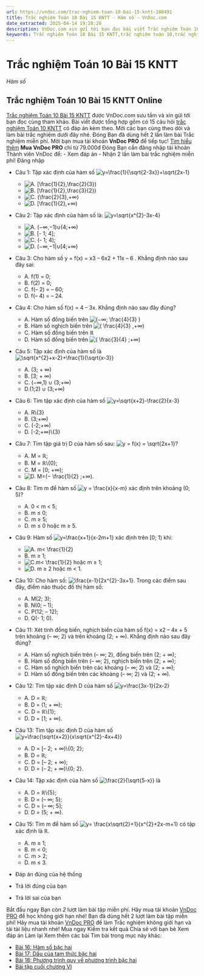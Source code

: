 ```yaml
---
url: https://vndoc.com/trac-nghiem-toan-10-bai-15-kntt-288491
title: Trắc nghiệm Toán 10 Bài 15 KNTT - Hàm số - VnDoc.com
date_extracted: 2025-04-14 19:28:28
description: VnDoc.com xin gửi tới bạn đọc bài viết Trắc nghiệm Toán 10 Bài 15 KNTT. Mời các bạn cùng tham khảo chi tiết.
keywords: Trắc nghiệm Toán 10 Bài 15 KNTT,trắc nghiệm toán 10,trắc nghiệm toán 10 KNTT,toán 10,toán lớp 10,toán 10 KNTT,toán 10 bài 15,hàm số
---
```


# Trắc nghiệm Toán 10 Bài 15 KNTT
 _Hàm số_
## Trắc nghiệm Toán 10 Bài 15 KNTT Online
[Trắc nghiệm Toán 10 Bài 15 KNTT](<https://vndoc.com/trac-nghiem-toan-10-bai-15-kntt-288491>) được VnDoc.com sưu tầm và xin gửi tới bạn đọc cùng tham khảo. Bài viết được tổng hợp gồm có 15 câu hỏi [trắc nghiệm Toán 10 KNTT](<https://vndoc.com/test-mon-toan-lop10>) có đáp án kèm theo. Mời các bạn cùng theo dõi và làm bài trắc nghiệm dưới đây nhé.
Đóng
Bạn đã dùng hết 2 lần làm bài Trắc nghiệm miễn phí. Mời bạn mua tài khoản **VnDoc PRO** để tiếp tục\! [Tìm hiểu thêm](</pro>)
**Mua VnDoc PRO** chỉ từ 79.000đ
Đóng
Bạn cần đăng nhập tài khoản Thành viên VnDoc để:
\- Xem đáp án
\- Nhận 2 lần làm bài trắc nghiệm miễn phí\!
Đăng nhập 
  * Câu 1:
Tập xác định của hàm số ![y=\\frac{1}{\\sqrt{2-3x}}+\\sqrt{2x-1}](https://tex.vdoc.vn?tex=y%3D%5Cfrac%7B1%7D%7B%5Csqrt%7B2-3x%7D%7D%2B%5Csqrt%7B2x-1%7D)
    * ![A. \[\\frac{1}{2},\\frac{2}{3}\)](https://tex.vdoc.vn?tex=A.%20%5B%5Cfrac%7B1%7D%7B2%7D%2C%5Cfrac%7B2%7D%7B3%7D\))
    * ![B. \[\\frac{1}{2},\\frac{3}{2}\)](https://tex.vdoc.vn?tex=B.%20%5B%5Cfrac%7B1%7D%7B2%7D%2C%5Cfrac%7B3%7D%7B2%7D\))
    * ![C. \(\\frac{2}{3},+∞\)](https://tex.vdoc.vn?tex=C.%20\(%5Cfrac%7B2%7D%7B3%7D%2C%2B%E2%88%9E\))
    * ![D. \[\\frac{1}{2},+∞\)](https://tex.vdoc.vn?tex=D.%20%5B%5Cfrac%7B1%7D%7B2%7D%2C%2B%E2%88%9E\))
  * Câu 2:
Tập xác định của hàm số là: ![y=\\sqrt{x^{2}-3x-4}](https://tex.vdoc.vn?tex=y%3D%5Csqrt%7Bx%5E%7B2%7D-3x-4%7D)
    * ![A. \(−∞,−1\)∪\(4;+∞\)](https://tex.vdoc.vn?tex=A.%C2%A0\(%E2%88%92%E2%88%9E%2C%E2%88%921\)%E2%88%AA\(4%3B%2B%E2%88%9E\))
    * ![B. \[- 1; 4\];](https://tex.vdoc.vn?tex=B.%C2%A0%5B-%201%3B%204%5D%3B)
    * ![C. \(- 1; 4\);](https://tex.vdoc.vn?tex=C.%C2%A0\(-%201%3B%204\)%3B)
    * ![D. \(−∞,−1|∪\[4;+∞\)](https://tex.vdoc.vn?tex=D.%C2%A0\(%E2%88%92%E2%88%9E%2C%E2%88%921%7C%E2%88%AA%5B4%3B%2B%E2%88%9E\))
  * Câu 3:
Cho hàm số y = f\(x\) = x3 – 6x2 \+ 11x – 6 . Khẳng định nào sau đây sai:
    * A. f\(1\) = 0;
    * B. f\(2\) = 0;
    * C. f\(– 2\) = – 60;
    * D. f\(– 4\) = – 24.
  * Câu 4:
Cho hàm số f\(x\) = 4 – 3x. Khẳng định nào sau đây đúng?
    * A. Hàm số đồng biến trên ![\(−∞; \\frac{4}{3} \)](https://tex.vdoc.vn?tex=\(%E2%88%92%E2%88%9E%3B%20%5Cfrac%7B4%7D%7B3%7D%20\))
    * B. Hàm số nghịch biến trên ![\( \\frac{4}{3} ,+∞\)](https://tex.vdoc.vn?tex=\(%20%5Cfrac%7B4%7D%7B3%7D%20%2C%2B%E2%88%9E\))
    * C. Hàm số đồng biến trên ℝ
    * D. Hàm số đồng biến trên ![\( \\frac{3}{4} ;+∞\)](https://tex.vdoc.vn?tex=\(%20%5Cfrac%7B3%7D%7B4%7D%20%3B%2B%E2%88%9E\))
  * Câu 5:
Tập xác định của hàm số là ![\\sqrt{x^{2}+x-2}+\\frac{1}{\\sqrt{x-3}}](https://tex.vdoc.vn?tex=%5Csqrt%7Bx%5E%7B2%7D%2Bx-2%7D%2B%5Cfrac%7B1%7D%7B%5Csqrt%7Bx-3%7D%7D)
    * A. \(3; + ∞\)
    * B. \[3; + ∞\)
    * C. \(−∞,1\) ∪ \(3;+∞\)
    * D.\(1;2\) ∪ \(3;+∞\)
  * Câu 6:
Tìm tập xác định của hàm số ![y=\\sqrt{x+2}-\\frac{2}{x-3}](https://tex.vdoc.vn?tex=y%3D%5Csqrt%7Bx%2B2%7D-%5Cfrac%7B2%7D%7Bx-3%7D)
    * A. R\\\{3\}
    * B. \(3;+∞\)
    * C. \(-2;+∞\)
    * D. \[-2;+∞\)\\\{3\}
  * Câu 7:
Tìm tập giá trị D của hàm số sau: ![y = f\(x\) = \\sqrt{2x+1}](https://tex.vdoc.vn?tex=y%20%3D%20f\(x\)%20%3D%20%5Csqrt%7B2x%2B1%7D)?
    * A. M = ℝ;
    * B. M = ℝ\\\{0\};
    * C. M = \[0; +∞\);
    * ![D. M=\(− \\frac{1}{2} ;+∞\).](https://tex.vdoc.vn?tex=D.%20M%3D\(%E2%88%92%20%5Cfrac%7B1%7D%7B2%7D%20%3B%2B%E2%88%9E\).)
  * Câu 8:
Tìm m để hàm số ![y = \\frac{x}{x-m}](https://tex.vdoc.vn?tex=y%20%3D%20%5Cfrac%7Bx%7D%7Bx-m%7D) xác định trên khoảng \(0; 5\)?
    * A. 0 < m < 5;
    * B. m ≤ 0;
    * C. m ≥ 5;
    * D. m ≤ 0 hoặc m ≥ 5.
  * Câu 9:
Hàm số ![y=\\frac{x+1}{x-2m+1}](https://tex.vdoc.vn?tex=y%3D%5Cfrac%7Bx%2B1%7D%7Bx-2m%2B1%7D) xác định trên \[0; 1\) khi:
    * ![A. m< \\frac{1}{2}](https://tex.vdoc.vn?tex=A.%C2%A0m%3C%20%5Cfrac%7B1%7D%7B2%7D)
    * B. m ≥ 1;
    * ![C.m< \\frac{1}{2} hoặc m ≥ 1;](https://tex.vdoc.vn?tex=C.m%3C%20%5Cfrac%7B1%7D%7B2%7D%20ho%E1%BA%B7c%20m%20%E2%89%A5%201%3B)
    * ![D. m ≥ 2 hoặc m < 1.](https://tex.vdoc.vn?tex=D.%20m%20%E2%89%A5%202%20ho%E1%BA%B7c%20m%20%3C%201.)
  * Câu 10:
Cho hàm số: ![\\frac{x-1}{2x^{2}-3x+1}](https://tex.vdoc.vn?tex=%5Cfrac%7Bx-1%7D%7B2x%5E%7B2%7D-3x%2B1%7D). Trong các điểm sau đây, điểm nào thuộc đồ thị hàm số:
    * A. M\(2; 3\);
    * B. N\(0; – 1\);
    * C. P\(12; – 12\);
    * D. Q\(- 1; 0\).
  * Câu 11:
Xét tính đồng biến, nghịch biến của hàm số f\(x\) = x2 – 4x + 5 trên khoảng \(– ∞; 2\) và trên khoảng \(2; + ∞\). Khẳng định nào sau đây đúng?
    * A. Hàm số nghịch biến trên \(– ∞; 2\), đồng biến trên \(2; + ∞\);
    * B. Hàm số đồng biến trên \(– ∞; 2\), nghịch biến trên \(2; + ∞\);
    * C. Hàm số nghịch biến trên các khoảng \(– ∞; 2\) và \(2; + ∞\);
    * D. Hàm số đồng biến trên các khoảng \(– ∞; 2\) và \(2; + ∞\).
  * Câu 12:
Tìm tập xác định D của hàm số ![y=\\frac{3x-1}{2x-2}](https://tex.vdoc.vn?tex=y%3D%5Cfrac%7B3x-1%7D%7B2x-2%7D)
    * A. D = ℝ;
    * B. D = \(1; + ∞\);
    * C. D = ℝ\\\{1\};
    * D. D = \[1; + ∞\).
  * Câu 13:
Tìm tập xác định D của hàm số ![y=\\frac{\\sqrt{x+2}}{x\\sqrt{x^{2}-4x+4}}](https://tex.vdoc.vn?tex=y%3D%5Cfrac%7B%5Csqrt%7Bx%2B2%7D%7D%7Bx%5Csqrt%7Bx%5E%7B2%7D-4x%2B4%7D%7D)
    * A. D = \[– 2; + ∞\)\\\{0; 2\};
    * B. D = ℝ;
    * C. D = \[– 2; + ∞\);
    * D. D = \(– 2; + ∞\)\\\{0; 2\}.
  * Câu 14:
Tập xác định của hàm số ![\\frac{2}{\\sqrt{5-x}}](https://tex.vdoc.vn?tex=%5Cfrac%7B2%7D%7B%5Csqrt%7B5-x%7D%7D) là
    * A. D = ℝ\\\{5\};
    * B. D = \(– ∞; 5\);
    * C. D = \(– ∞; 5\];
    * D. D = \(5; + ∞\).
  * Câu 15:
Tìm m để hàm số ![y= \\frac{x\\sqrt{2}+1}{x^{2}+2x-m+1}](https://tex.vdoc.vn?tex=y%3D%20%5Cfrac%7Bx%5Csqrt%7B2%7D%2B1%7D%7Bx%5E%7B2%7D%2B2x-m%2B1%7D) có tập xác định là ℝ.
    * A. m ≥ 1;
    * B. m < 0;
    * C. m > 2;
    * D. m ≤ 3.

  * Đáp án đúng của hệ thống
  * Trả lời đúng của bạn
  * Trả lời sai của bạn

Bắt đầu ngay
Bạn còn _2_ lượt làm bài tập miễn phí. Hãy mua tài khoản [VnDoc PRO](</pro>) để học không giới hạn nhé\!  Bạn đã dùng hết 2 lượt làm bài tập miễn phí\! Hãy mua tài khoản [VnDoc PRO](</pro>) để làm Trắc nghiệm không giới hạn và tải tài liệu nhanh nhé\!  Mua ngay
Kiểm tra kết quả Chia sẻ với bạn bè Xem đáp án Làm lại
Xem thêm các bài Tìm bài trong mục này khác:
  * [Bài 16: Hàm số bậc hai](</trac-nghiem-toan-10-bai-16-kntt-288495>)
  * [Bài 17: Dấu của tam thức bậc hai](</trac-nghiem-toan-10-bai-17-kntt-288499>)
  * [Bài 18: Phương trình quy về phương trình bậc hai](</trac-nghiem-toan-10-bai-18-kntt-288503>)
  * [Bài tập cuối chương VI](</trac-nghiem-toan-10-bai-tap-cuoi-chuong-6-kntt-288507>)

